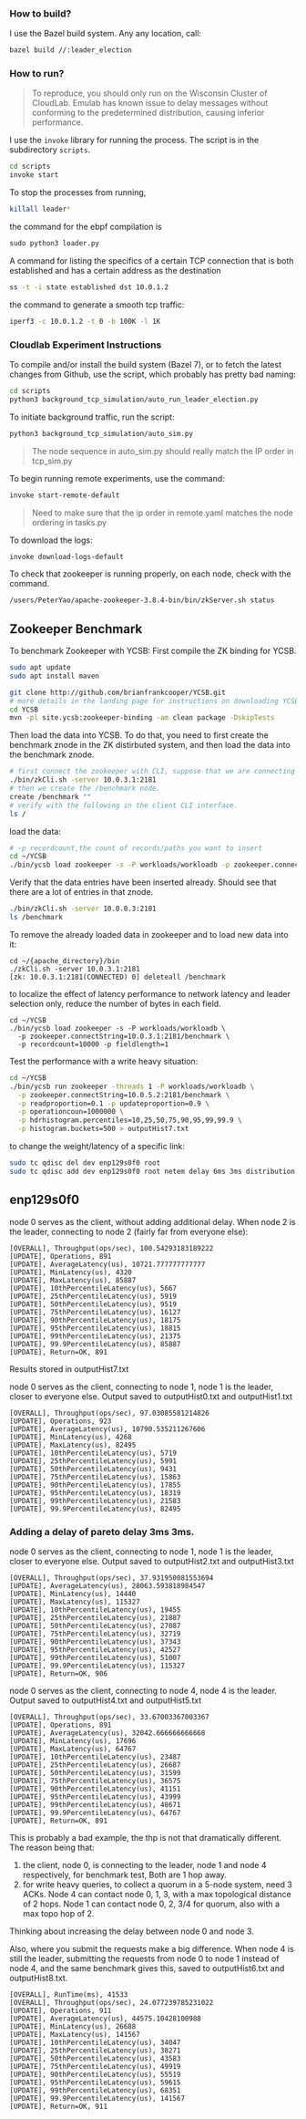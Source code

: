### How to build?
I use the Bazel build system. Any any location, call:
```bash
bazel build //:leader_election
```

### How to run?

> To reproduce, you should only run on the Wisconsin Cluster of CloudLab. Emulab has known issue to delay messages without conforming to the predetermined distribution, causing inferior performance. 

I use the ```invoke``` library for running the process. The script is in the subdirectory ```scripts```.
```bash
cd scripts
invoke start
```

To stop the processes from running, 
```bash
killall leader*
```

the command for the ebpf compilation is
```python
sudo python3 loader.py
```

A command for listing the specifics of a certain TCP connection that is both established
and has a certain address as the destination
```bash
ss -t -i state established dst 10.0.1.2
```

the command to generate a smooth tcp traffic:

```bash
iperf3 -c 10.0.1.2 -t 0 -b 100K -l 1K
```

### Cloudlab Experiment Instructions

To compile and/or install the build system (Bazel 7), or to fetch the latest changes from Github, use the script, which probably has pretty bad naming:
```bash
cd scripts
python3 background_tcp_simulation/auto_run_leader_election.py 
```

To initiate background traffic, run the script:
```bash
python3 background_tcp_simulation/auto_sim.py
```
> The node sequence in auto_sim.py should really match the IP order in tcp_sim.py

To begin running remote experiments, use the command:
```bash
invoke start-remote-default
```
> Need to make sure that the ip order in remote.yaml matches the node ordering in tasks.py

To download the logs:
```bash
invoke download-logs-default
```

To check that zookeeper is running properly, on each node, check with the command. 
```bash
/users/PeterYao/apache-zookeeper-3.8.4-bin/bin/zkServer.sh status
```

## Zookeeper Benchmark

To benchmark Zookeeper with YCSB:
First compile the ZK binding for YCSB. 
```bash
sudo apt update
sudo apt install maven

git clone http://github.com/brianfrankcooper/YCSB.git
# more details in the landing page for instructions on downloading YCSB(https://github.com/brianfrankcooper/YCSB#getting-started).
cd YCSB
mvn -pl site.ycsb:zookeeper-binding -am clean package -DskipTests
```

Then load the data into YCSB. To do that, you need to first create the benchmark znode in the ZK distirbuted system, and then load the data into the benchmark znode. 
```bash
# first connect the zookeeper with CLI, suppose that we are connecting to node 10.0.3.1
./bin/zkCli.sh -server 10.0.3.1:2181
# then we create the /benchmark node. 
create /benchmark "" 
# verify with the following in the client CLI interface. 
ls /
```

load the data:
```bash
# -p recordcount,the count of records/paths you want to insert
cd ~/YCSB
./bin/ycsb load zookeeper -s -P workloads/workloadb -p zookeeper.connectString=10.0.0.3:2181/benchmark -p recordcount=10000 > outputLoad.txt
```

Verify that the data entries have been inserted already. Should see that there are a lot of entries in that znode.  
```bash
./bin/zkCli.sh -server 10.0.0.3:2181
ls /benchmark
```

To remove the already loaded data in zookeeper and to load new data into it:
```
cd ~/{apache_directory}/bin
./zkCli.sh -server 10.0.3.1:2181
[zk: 10.0.3.1:2181(CONNECTED) 0] deleteall /benchmark
```

to localize the effect of latency performance to network latency and leader selection only, reduce the number of bytes in each field. 


```
cd ~/YCSB
./bin/ycsb load zookeeper -s -P workloads/workloadb \
  -p zookeeper.connectString=10.0.3.1:2181/benchmark \
  -p recordcount=10000 -p fieldlength=1
```

Test the performance with a write heavy situation:
```bash
cd ~/YCSB
./bin/ycsb run zookeeper -threads 1 -P workloads/workloadb \
  -p zookeeper.connectString=10.0.5.2:2181/benchmark \
  -p readproportion=0.1 -p updateproportion=0.9 \
  -p operationcoun=1000000 \
  -p hdrhistogram.percentiles=10,25,50,75,90,95,99,99.9 \
  -p histogram.buckets=500 > outputHist7.txt
```

to change the weight/latency of a specific link:
```bash
sudo tc qdisc del dev enp129s0f0 root
sudo tc qdisc add dev enp129s0f0 root netem delay 6ms 3ms distribution pareto
```

enp129s0f0
---



node 0 serves as the client, without adding additional delay. 
When node 2 is the leader, connecting to node 2 (fairly far from everyone else):
```
[OVERALL], Throughput(ops/sec), 100.54293183189222 
[UPDATE], Operations, 891
[UPDATE], AverageLatency(us), 10721.777777777777
[UPDATE], MinLatency(us), 4320
[UPDATE], MaxLatency(us), 85887
[UPDATE], 10thPercentileLatency(us), 5667
[UPDATE], 25thPercentileLatency(us), 5919
[UPDATE], 50thPercentileLatency(us), 9519
[UPDATE], 75thPercentileLatency(us), 16127
[UPDATE], 90thPercentileLatency(us), 18175
[UPDATE], 95thPercentileLatency(us), 18815
[UPDATE], 99thPercentileLatency(us), 21375
[UPDATE], 99.9PercentileLatency(us), 85887
[UPDATE], Return=OK, 891
```
Results stored in outputHist7.txt


node 0 serves as the client, connecting to node 1, node 1 is the leader, closer to everyone else. 
Output saved to outputHist0.txt and outputHist1.txt
```
[OVERALL], Throughput(ops/sec), 97.03085581214826
[UPDATE], Operations, 923
[UPDATE], AverageLatency(us), 10790.535211267606
[UPDATE], MinLatency(us), 4268
[UPDATE], MaxLatency(us), 82495
[UPDATE], 10thPercentileLatency(us), 5719
[UPDATE], 25thPercentileLatency(us), 5991
[UPDATE], 50thPercentileLatency(us), 9431
[UPDATE], 75thPercentileLatency(us), 15863
[UPDATE], 90thPercentileLatency(us), 17855
[UPDATE], 95thPercentileLatency(us), 18319
[UPDATE], 99thPercentileLatency(us), 21583
[UPDATE], 99.9PercentileLatency(us), 82495
```

### Adding a delay of pareto delay 3ms 3ms. 
node 0 serves as the client, connecting to node 1, node 1 is the leader, closer to everyone else. 
Output saved to outputHist2.txt and outputHist3.txt
```
[OVERALL], Throughput(ops/sec), 37.931950081553694
[UPDATE], AverageLatency(us), 28063.593818984547
[UPDATE], MinLatency(us), 14440
[UPDATE], MaxLatency(us), 115327
[UPDATE], 10thPercentileLatency(us), 19455
[UPDATE], 25thPercentileLatency(us), 21887
[UPDATE], 50thPercentileLatency(us), 27087
[UPDATE], 75thPercentileLatency(us), 32719
[UPDATE], 90thPercentileLatency(us), 37343
[UPDATE], 95thPercentileLatency(us), 42527
[UPDATE], 99thPercentileLatency(us), 51007
[UPDATE], 99.9PercentileLatency(us), 115327
[UPDATE], Return=OK, 906
```
node 0 serves as the client, connecting to node 4, node 4 is the leader. 
Output saved to outputHist4.txt and outputHist5.txt
```
[OVERALL], Throughput(ops/sec), 33.67003367003367
[UPDATE], Operations, 891
[UPDATE], AverageLatency(us), 32042.666666666668
[UPDATE], MinLatency(us), 17696
[UPDATE], MaxLatency(us), 64767
[UPDATE], 10thPercentileLatency(us), 23487
[UPDATE], 25thPercentileLatency(us), 26687
[UPDATE], 50thPercentileLatency(us), 31599
[UPDATE], 75thPercentileLatency(us), 36575
[UPDATE], 90thPercentileLatency(us), 41151
[UPDATE], 95thPercentileLatency(us), 43999
[UPDATE], 99thPercentileLatency(us), 48671
[UPDATE], 99.9PercentileLatency(us), 64767
[UPDATE], Return=OK, 891
```
This is probably a bad example, the thp is not that dramatically different. The reason being that:
1. the client, node 0, is connecting to the leader, node 1 and node 4 respectively, for benchmark test, Both are 1 hop away. 
2. for write heavy queries, to collect a quorum in a 5-node system, need 3 ACKs. Node 4 can contact node 0, 1, 3, with a max topological distance of 2 hops. Node 1 can contact node 0, 2, 3/4 for quorum, also with a max topo hop of 2. 

Thinking about increasing the delay between node 0 and node 3. 

Also, where you submit the requests make a big difference. When node 4 is still the leader, submitting the requests from node 0 to node 1 instead of node 4, and the same benchmark gives this, saved to outputHist6.txt and outputHist8.txt.
```
[OVERALL], RunTime(ms), 41533
[OVERALL], Throughput(ops/sec), 24.077239785231022
[UPDATE], Operations, 911
[UPDATE], AverageLatency(us), 44575.10428100988
[UPDATE], MinLatency(us), 26688
[UPDATE], MaxLatency(us), 141567
[UPDATE], 10thPercentileLatency(us), 34047
[UPDATE], 25thPercentileLatency(us), 38271
[UPDATE], 50thPercentileLatency(us), 43583
[UPDATE], 75thPercentileLatency(us), 49919
[UPDATE], 90thPercentileLatency(us), 55519
[UPDATE], 95thPercentileLatency(us), 59615
[UPDATE], 99thPercentileLatency(us), 68351
[UPDATE], 99.9PercentileLatency(us), 141567
[UPDATE], Return=OK, 911
```
